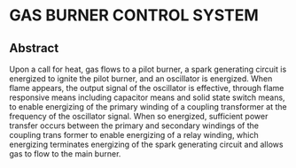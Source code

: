 # GAS BURNER CONTROL SYSTEM

## Abstract
Upon a call for heat, gas flows to a pilot burner, a spark generating circuit is energized to ignite the pilot burner, and an oscillator is energized. When flame appears, the output signal of the oscillator is effective, through flame responsive means including capacitor means and solid state switch means, to enable energizing of the primary winding of a coupling transformer at the frequency of the oscillator signal. When so energized, sufficient power transfer occurs between the primary and secondary windings of the coupling trans former to enable energizing of a relay winding, which energizing terminates energizing of the spark generating circuit and allows gas to flow to the main burner.